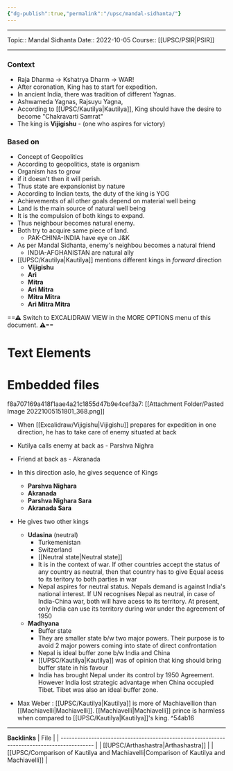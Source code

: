 ```yaml
---
{"dg-publish":true,"permalink":"/upsc/mandal-sidhanta/"}
---
```


----
Topic:: Mandal Sidhanta
Date:: 2022-10-05
Course:: [[UPSC/PSIR\|PSIR]] 

----

### Context 
- Raja Dharma -> Kshatrya Dharm -> WAR!
- After coronation, King has to start for expedition. 
- In ancient India, there was tradition of different Yagnas. 
- Ashwameda Yagnas, Rajsuyu Yagna, 
- According to [[UPSC/Kautilya\|Kautilya]], King should have the desire to become "Chakravarti Samrat"
- The king is **Vijigishu** - (one who aspires for victory)

### Based on 
- Concept of Geopolitics
- According to geopolitics, state is organism 
- Organism has to grow 
- if it doesn't then it will perish. 
- Thus state are expansionist by nature
- According to Indian texts, the duty of the king is YOG 
- Achievements of all other goals depend on material well being
- Land is the main source of natural well being 
- It is the compulsion of both kings to expand. 
- Thus neighbour becomes natural enemy. 
- Both try to acquire same piece of land. 
	- PAK-CHINA-INDIA have eye on J&K
- As per Mandal Sidhanta, enemy's neighbou becomes a natural friend
	- INDIA-AFGHANISTAN are natural ally
- [[UPSC/Kautilya\|Kautilya]] mentions different kings in *forward* direction 
	- **Vijigishu** 
	- **Ari** 
	- **Mitra**  
	- **Ari Mitra** 
	- **Mitra Mitra** 
	- **Ari Mitra Mitra** 
<div class="transclusion internal-embed is-loaded"><div class="markdown-embed">




==⚠  Switch to EXCALIDRAW VIEW in the MORE OPTIONS menu of this document. ⚠==


# Text Elements

# Embedded files
f8a707169a418f1aae4a21c1855d47b9e4cef3a7: [[Attachment Folder/Pasted Image 20221005151801_368.png]]



</div></div>

- When [[Excalidraw/Vijigishu\|Vijigishu]] prepares for expedition in one direction, he has to take care of enemy situated at back 
- Kutilya calls enemy at back as - Parshva Nighra 
- Friend at back as - Akranada
- In this direction aslo, he gives sequence of Kings 
	- **Parshva Nighara** 
	- **Akranada**
	- **Parshva Nighara  Sara** 
	- **Akranada Sara**

- He gives two other kings 
	- **Udasina** (neutral)
		- Turkemenistan 
		- Switzerland 
		- [[Neutral state\|Neutral state]]
		- It is in the context of war. If other countries accept the status of any country as neutral, then that country has to give Equal acess to its teritory to both parties in war
		- Nepal aspires for neutral status. Nepals demand is against India's national interest. If UN recognises Nepal as neutral, in case of India-China war, both will have acess to its territory. At present, only India can use its territory during war under the agreement of 1950
	- **Madhyana**
		- Buffer state 
		- They are smaller state b/w two major powers. Their purpose is to avoid 2 major powers coming into state of direct confrontation 
		- Nepal is ideal buffer zone b/w India and China
		- [[UPSC/Kautilya\|Kautilya]] was of opinion that king should bring buffer state in his favour 
		- India has brought Nepal under its control by 1950 Agreement. However India lost strategic advantage when China occupied Tibet. Tibet was also an ideal buffer zone. 

- Max Weber : [[UPSC/Kautilya\|Kautilya]] is more of Machiavellion than [[Machiavelli\|Machiavelli]]. [[Machiavelli\|Machiavelli]] prince is harmless when compared to [[UPSC/Kautilya\|Kautilya]]'s king.  ^54ab16


---
**Backlinks**
| File                                                                                       |
| ------------------------------------------------------------------------------------------ |
| [[UPSC/Arthashastra\|Arthashastra]]                                                     |
| [[UPSC/Comparison of Kautilya and Machiavelli\|Comparison of Kautilya and Machiavelli]] |



